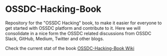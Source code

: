 # OSSDC-Hacking-Book
Repository for the "OSSDC Hacking" book, to make it easier for everyone to get started with OSSDC platform and contribute to it. Here we will consolidate in a nice form the OSSDC related discussions from OSSDC Slack, GitHub, Medium, Twitter and other blogs.

Check the current stat of the book [OSSDC-Hacking-Book Wiki](../../wiki)

